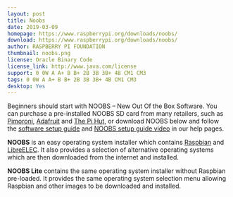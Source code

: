 ```yaml
---
layout: post
title: Noobs
date: 2019-03-09
homepage: https://www.raspberrypi.org/downloads/noobs/
download: https://www.raspberrypi.org/downloads/noobs/
author: RASPBERRY PI FOUNDATION
thumbnail: noobs.png
license: Oracle Binary Code 
license_link: http://www.java.com/license
support: 0 0W A A+ B B+ 2B 3B 3B+ 4B CM1 CM3
tags: 0 0W A A+ B B+ 2B 3B 3B+ 4B CM1 CM3
desktop: Yes
---
```

<p>Beginners should start with NOOBS &#8211; New Out Of the Box Software. You can purchase a pre-installed NOOBS SD card from many retailers, such as <a href="https://shop.pimoroni.com/products/noobs-8gb-sd-card">Pimoroni</a>, <a href="https://www.adafruit.com/products/1583">Adafruit</a> and <a href="http://thepihut.com/collections/raspberry-pi-sd-cards-and-adapters/products/noobs-preinstalled-sd-card">The Pi Hut</a>, or download NOOBS below and follow the <a href="https://projects.raspberrypi.org/en/projects/raspberry-pi-setting-up">software setup guide</a> and <a href="https://www.raspberrypi.org/help/videos/#noobs-setup">NOOBS setup guide video</a> in our help pages.</p>
<p><strong>NOOBS</strong> is an easy operating system installer which contains <a href="https://www.raspberrypi.org/downloads/raspbian/">Raspbian</a> and <a href="https://libreelec.tv/">LibreELEC</a>. It also provides a selection of alternative operating systems which are then downloaded from the internet and installed.</p>
<p><strong>NOOBS Lite</strong> contains the same operating system installer without Raspbian pre-loaded. It provides the same operating system selection menu allowing Raspbian and other images to be downloaded and installed.</p>
